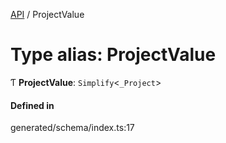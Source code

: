 [API](../README.md) / ProjectValue

# Type alias: ProjectValue

Ƭ **ProjectValue**: `Simplify`<`_Project`\>

#### Defined in

generated/schema/index.ts:17
